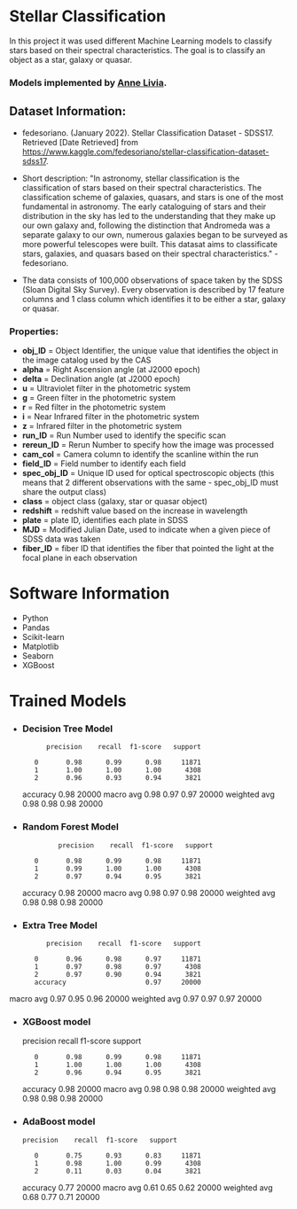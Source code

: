 # Stellar Classification

In this project it was used different Machine Learning models to classify stars based on their spectral characteristics. The goal is to classify an object as a star, galaxy or quasar.

### Models implemented by <a href="https://github.com/AnneLivia">Anne Livia</a>.

## Dataset Information:

- fedesoriano. (January 2022). Stellar Classification Dataset - SDSS17. Retrieved [Date Retrieved] from https://www.kaggle.com/fedesoriano/stellar-classification-dataset-sdss17.

- Short description: "In astronomy, stellar classification is the classification of stars based on their spectral characteristics. The classification scheme of galaxies, quasars, and stars is one of the most fundamental in astronomy. The early cataloguing of stars and their distribution in the sky has led to the understanding that they make up our own galaxy and, following the distinction that Andromeda was a separate galaxy to our own, numerous galaxies began to be surveyed as more powerful telescopes were built. This datasat aims to classificate stars, galaxies, and quasars based on their spectral characteristics." - fedesoriano.

- The data consists of 100,000 observations of space taken by the SDSS (Sloan Digital Sky Survey). Every observation is described by 17 feature columns and 1 class column which identifies it to be either a star, galaxy or quasar.

### Properties:

  - **obj_ID** = Object Identifier, the unique value that identifies the object in the image catalog used by the CAS
  - **alpha** = Right Ascension angle (at J2000 epoch)
  - **delta** = Declination angle (at J2000 epoch)
  - **u** = Ultraviolet filter in the photometric system
  - **g** = Green filter in the photometric system
  - **r** = Red filter in the photometric system
  - **i** = Near Infrared filter in the photometric system
  - **z** = Infrared filter in the photometric system
  - **run_ID** = Run Number used to identify the specific scan
  - **rereun_ID** = Rerun Number to specify how the image was processed
  - **cam_col** = Camera column to identify the scanline within the run
  - **field_ID** = Field number to identify each field
  - **spec_obj_ID** = Unique ID used for optical spectroscopic objects (this means that 2 different observations with the same - spec_obj_ID must share the output class)
  - **class** = object class (galaxy, star or quasar object)
  - **redshift** = redshift value based on the increase in wavelength
  - **plate** = plate ID, identifies each plate in SDSS
  - **MJD** = Modified Julian Date, used to indicate when a given piece of SDSS data was taken
  - **fiber_ID** = fiber ID that identifies the fiber that pointed the light at the focal plane in each observation

# Software Information

  - Python
  - Pandas
  - Scikit-learn
  - Matplotlib
  - Seaborn
  - XGBoost

# Trained Models 

  - <h3>Decision Tree Model</h3>

              precision    recall  f1-score   support

           0       0.98      0.99      0.98     11871
           1       1.00      1.00      1.00      4308
           2       0.96      0.93      0.94      3821
    accuracy                           0.98     20000
   macro avg       0.98      0.97      0.97     20000
weighted avg       0.98      0.98      0.98     20000
   
  - <h3>Random Forest Model</h3>
  
                 precision    recall  f1-score   support

           0       0.98      0.99      0.98     11871
           1       0.99      1.00      1.00      4308
           2       0.97      0.94      0.95      3821
      accuracy                           0.98     20000
    macro avg       0.98      0.97      0.98     20000
  weighted avg       0.98      0.98      0.98     20000
    
  - <h3>Extra Tree Model</h3>

              precision    recall  f1-score   support

           0       0.96      0.98      0.97     11871
           1       0.97      0.98      0.97      4308
           2       0.97      0.90      0.94      3821
           accuracy                    0.97     20000
   macro avg       0.97      0.95      0.96     20000
weighted avg       0.97      0.97      0.97     20000
  
  - <h3>XGBoost model</h3>

     precision    recall  f1-score   support

           0       0.98      0.99      0.98     11871
           1       1.00      1.00      1.00      4308
           2       0.96      0.94      0.95      3821
    accuracy                           0.98     20000
   macro avg       0.98      0.98      0.98     20000
weighted avg       0.98      0.98      0.98     20000
  
  - <h3>AdaBoost model</h3>

        precision    recall  f1-score   support

           0       0.75      0.93      0.83     11871
           1       0.98      1.00      0.99      4308
           2       0.11      0.03      0.04      3821
    accuracy                           0.77     20000
   macro avg       0.61      0.65      0.62     20000
weighted avg       0.68      0.77      0.71     20000
      